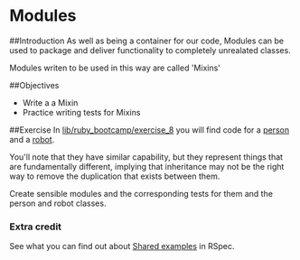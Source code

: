 # Modules
##Introduction
As well as being a container for our code, Modules can be used to package and deliver functionality to completely unrealated classes.

Modules writen to be used in this way are called 'Mixins'

##Objectives
- Write a a Mixin
- Practice writing tests for Mixins

##Exercise
In [lib/ruby_bootcamp/exercise_8](./lib/lib/ruby_bootcamp/exercise_8) you will find code for a [person](./lib/lib/ruby_bootcamp/exercise_8/person.rb) and a [robot](./lib/lib/ruby_bootcamp/exercise_8/robot.rb).

You'll note that they have similar capability, but they represent things that are fundamentally different, implying that inheritance may not be the right way to remove the duplication that exists between them.

Create sensible modules and the corresponding tests for them and the person and robot classes.

### Extra credit
See what you can find out about [Shared examples](https://www.relishapp.com/rspec/rspec-core/docs/example-groups/shared-examples) in RSpec. 
